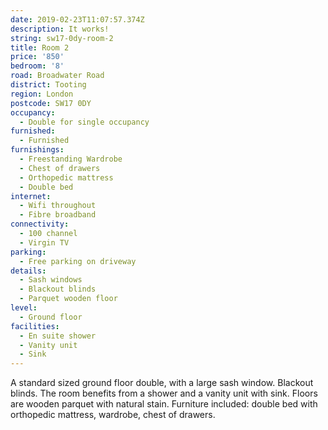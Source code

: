 ```yaml
---
date: 2019-02-23T11:07:57.374Z
description: It works!
string: sw17-0dy-room-2
title: Room 2
price: '850'
bedroom: '8'
road: Broadwater Road
district: Tooting
region: London
postcode: SW17 0DY
occupancy:
  - Double for single occupancy
furnished:
  - Furnished
furnishings:
  - Freestanding Wardrobe
  - Chest of drawers
  - Orthopedic mattress
  - Double bed
internet:
  - Wifi throughout
  - Fibre broadband
connectivity:
  - 100 channel
  - Virgin TV
parking:
  - Free parking on driveway
details:
  - Sash windows
  - Blackout blinds
  - Parquet wooden floor
level:
  - Ground floor
facilities:
  - En suite shower
  - Vanity unit
  - Sink
---
```

A standard sized ground floor double, with a large sash window. Blackout blinds. The room benefits from a shower and a vanity unit with sink.  Floors are wooden parquet with natural stain. Furniture included: double bed with orthopedic mattress, wardrobe, chest of drawers.
